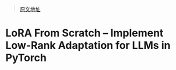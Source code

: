 > [原文地址](https://lightning.ai/lightning-ai/studios/code-lora-from-scratch?view=public&section=all)

# LoRA From Scratch – Implement Low-Rank Adaptation for LLMs in PyTorch
